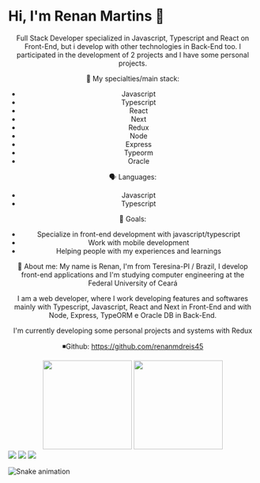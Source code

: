 # Hi, I'm Renan Martins 👋
<div align="center">
<p>
Full Stack Developer specialized in Javascript, Typescript and React on Front-End, but i develop with other technologies in Back-End too. I participated in the development of 2 projects and I have some personal projects.

🦾 My specialties/main stack:
 <ul>
  <li> Javascript </li> 
  <li> Typescript </li>
  <li> React </li>
  <li> Next </li>
  <li> Redux </li>
  <li> Node </li> 
  <li> Express </li>
  <li> Typeorm </li>
  <li> Oracle </li>
 </ul>


🗣 Languages:
- Javascript
- Typescript


🎯 Goals:
- Specialize in front-end development with javascript/typescript
- Work with mobile development
- Helping people with my experiences and learnings


👤 About me: 
My name is Renan, I'm from Teresina-PI / Brazil, I develop front-end applications and I'm studying computer engineering at the Federal University of Ceará

I am a web developer, where I work developing features and softwares mainly with Typescript, Javascript, React and Next in Front-End and with Node, Express, TypeORM e Oracle DB in Back-End.

I'm currently developing some personal projects and systems with Redux

◾️Github: 
https://github.com/renanmdreis45
 </p>
<img height="180em" src="https://github-readme-stats.vercel.app/api?username=renanmdreis45&show_icons=true&theme=radical" style="max-width: 100%;"/>
<img height="180em" src="https://github-readme-stats.vercel.app/api/top-langs/?username=renanmdreis45&layout=compact&hide=c,makefile" style="max-width: 100%;"/>
</div>

<div>
 <a href="https://instagram.com/renanmdreis" target="_blank"><img src="https://img.shields.io/badge/-Instagram-%23E4405F?style=for-the-badge&logo=instagram&logoColor=white" target="_blank"></a>
  <a href = "mailto:contatorenanmdreis@gmail.com"><img src="https://img.shields.io/badge/-Gmail-%23333?style=for-the-badge&logo=gmail&logoColor=white" target="_blank"></a>
  <a href="https://www.linkedin.com/in/https://www.linkedin.com/in/renanmdreis/" target="_blank"><img src="https://img.shields.io/badge/-LinkedIn-%230077B5?style=for-the-badge&logo=linkedin&logoColor=white" target="_blank"></a>
  
![Snake animation](https://github.com/renanmdreis45/renanmdreis45/blob/output/github-contribution-grid-snake.svg)
  
</div>
